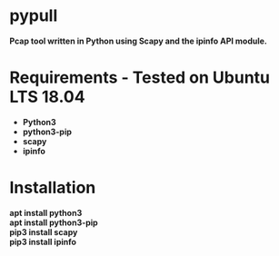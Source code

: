 # pypull
<strong><b>Pcap tool written in Python using Scapy and the ipinfo API module.</b></strong>
# Requirements - Tested on Ubuntu LTS 18.04
<ul><strong><b>
 <li>Python3</li>
 <li>python3-pip</li>
 <li>scapy</li>
 <li>ipinfo</li>
  
</ul></b></strong>

# Installation
<strong><b>
 apt install python3\
 apt install python3-pip\
 pip3 install scapy\
 pip3 install ipinfo
</b></strong>
